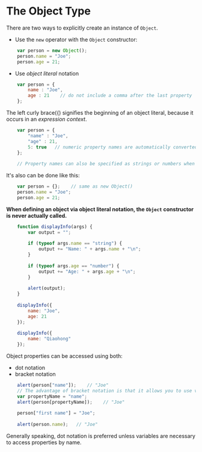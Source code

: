 # The Object Type
There are two ways to explicitly create an instance of `Object`.
* Use the `new` operator with the `Object` constructor:

```javascript
    var person = new Object();
    person.name = "Joe";
    person.age = 21;
```

* Use *object literal* notation

```javascript
    var person = {
        name : "Joe",
        age : 21    // do not include a comma after the last property
    };
```

The left curly brace({) signifies the beginning of an object literal, because it occurs in an *expression context*.

```javascript
    var person = {
        "name" : "Joe",
        "age" : 21,
        5: true   // numeric property names are automatically converted to strings
    };
    
    // Property names can also be specified as strings or numbers when using object literal notation
```

It's also can be done like this:

```javascript
    var person = {};    // same as new Object()
    person.name = "Joe";
    person.age = 21;
```

**When defining an object via object literal notation, the `Object` constructor is never actually called.**
<br />

```javascript
    function displayInfo(args) {
        var output = "";
        
        if (typeof args.name == "string") {
            output += "Name: " + args.name + "\n";
        }
        
        if (typeof args.age == "number") {
            output += "Age: " + args.age + "\n";
        }
        
        alert(output);
    }
    
    displayInfo({
        name: "Joe",
        age: 21 
    });
    
    displayInfo({
        name: "Qiaohong"
    });
```

Object properties can be accessed using both:
* dot notation
* bracket notation

```javascript
    alert(person["name"]);    // "Joe"
    // The advantage of bracket notation is that it allows you to use variables for property access
    var propertyName = "name";
    alert(person[propertyName]);    // "Joe"
    
    person["first name"] = "Joe";
    
    alert(person.name);   // "Joe"
```

Generally speaking, dot notation is preferred unless variables are necessary to access properties by name.

